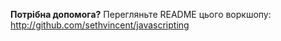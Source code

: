 __Потрібна допомога?__ Перегляньте README цього воркшопу: http://github.com/sethvincent/javascripting
